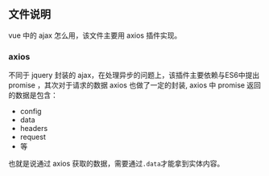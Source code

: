 ## 文件说明
vue 中的 ajax 怎么用，该文件主要用 axios 插件实现。
### axios
不同于 jquery 封装的 ajax，在处理异步的问题上，该插件主要依赖与ES6中提出 promise ，其次对于请求的数据 axios 也做了一定的封装, axios 中 promise 返回的数据是包含：
- config
- data
- headers
- request
- 等

也就是说通过 axios 获取的数据，需要通过`.data`才能拿到实体内容。
